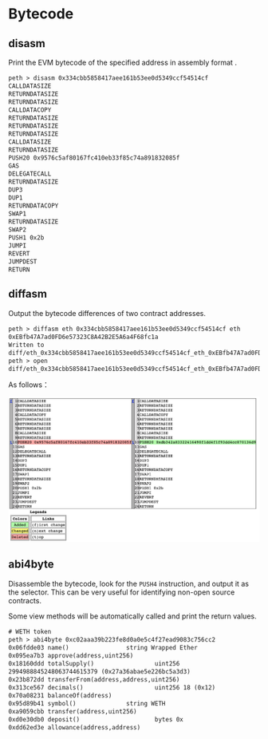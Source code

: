 # Bytecode

## disasm

Print the EVM bytecode of the specified address in assembly format .

```
peth > disasm 0x334cbb5858417aee161b53ee0d5349ccf54514cf
CALLDATASIZE
RETURNDATASIZE
RETURNDATASIZE
CALLDATACOPY
RETURNDATASIZE
RETURNDATASIZE
RETURNDATASIZE
CALLDATASIZE
RETURNDATASIZE
PUSH20 0x9576c5af80167fc410eb33f85c74a891832085f
GAS
DELEGATECALL
RETURNDATASIZE
DUP3
DUP1
RETURNDATACOPY
SWAP1
RETURNDATASIZE
SWAP2
PUSH1 0x2b
JUMPI
REVERT
JUMPDEST
RETURN
```

## diffasm

Output the bytecode differences of two contract addresses.

```
peth > diffasm eth 0x334cbb5858417aee161b53ee0d5349ccf54514cf eth 0xEBfb47A7ad0FD6e57323C8A42B2E5A6a4F68fc1a
Written to diff/eth_0x334cbb5858417aee161b53ee0d5349ccf54514cf_eth_0xEBfb47A7ad0FD6e57323C8A42B2E5A6a4F68fc1a_0.96.html
peth > open diff/eth_0x334cbb5858417aee161b53ee0d5349ccf54514cf_eth_0xEBfb47A7ad0FD6e57323C8A42B2E5A6a4F68fc1a_0.96.html
```

As follows：

![diffasm](../img/diffasm.png)

## abi4byte

Disassemble the bytecode, look for the `PUSH4` instruction, and output it as the selector. This can be very useful for identifying non-open source contracts. 

Some view methods will be automatically called and print the return values.

```
# WETH token
peth > abi4byte 0xc02aaa39b223fe8d0a0e5c4f27ead9083c756cc2
0x06fdde03 name()                string Wrapped Ether
0x095ea7b3 approve(address,uint256)               
0x18160ddd totalSupply()                 uint256 2994988845248063744615379 (0x27a36abae5e226bc5a3d3)
0x23b872dd transferFrom(address,address,uint256)                  
0x313ce567 decimals()                    uint256 18 (0x12)
0x70a08231 balanceOf(address)                     
0x95d89b41 symbol()              string WETH
0xa9059cbb transfer(address,uint256)                      
0xd0e30db0 deposit()                     bytes 0x
0xdd62ed3e allowance(address,address) 
```